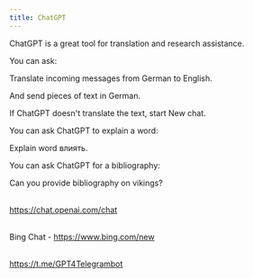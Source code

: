 ```yaml
---
title: ChatGPT
---
```


ChatGPT is a great tool for translation and research assistance.

You can ask:

Translate incoming messages from German to English.

And send pieces of text in German.

If ChatGPT doesn't translate the text, start New chat.

You can ask ChatGPT to explain a word:

Explain word влиять.

You can ask ChatGPT for a bibliography:

Can you provide bibliography on vikings?
<br><br>

<https://chat.openai.com/chat>
<br><br>

Bing Chat - <https://www.bing.com/new>
<br><br>

<https://t.me/GPT4Telegrambot>